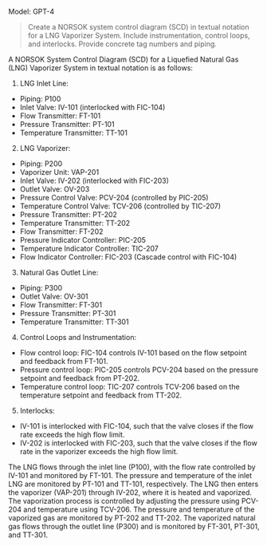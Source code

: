 Model: GPT-4

> Create a NORSOK system control diagram (SCD) in textual notation for a LNG Vaporizer System. Include instrumentation, control loops, and interlocks. Provide concrete tag numbers and piping.

A NORSOK System Control Diagram (SCD) for a Liquefied Natural Gas (LNG) Vaporizer System in textual notation is as follows:

1.  LNG Inlet Line:

*   Piping: P100
*   Inlet Valve: IV-101 (interlocked with FIC-104)
*   Flow Transmitter: FT-101
*   Pressure Transmitter: PT-101
*   Temperature Transmitter: TT-101

2.  LNG Vaporizer:

*   Piping: P200
*   Vaporizer Unit: VAP-201
*   Inlet Valve: IV-202 (interlocked with FIC-203)
*   Outlet Valve: OV-203
*   Pressure Control Valve: PCV-204 (controlled by PIC-205)
*   Temperature Control Valve: TCV-206 (controlled by TIC-207)
*   Pressure Transmitter: PT-202
*   Temperature Transmitter: TT-202
*   Flow Transmitter: FT-202
*   Pressure Indicator Controller: PIC-205
*   Temperature Indicator Controller: TIC-207
*   Flow Indicator Controller: FIC-203 (Cascade control with FIC-104)

3.  Natural Gas Outlet Line:

*   Piping: P300
*   Outlet Valve: OV-301
*   Flow Transmitter: FT-301
*   Pressure Transmitter: PT-301
*   Temperature Transmitter: TT-301

4.  Control Loops and Instrumentation:

*   Flow control loop: FIC-104 controls IV-101 based on the flow setpoint and feedback from FT-101.
*   Pressure control loop: PIC-205 controls PCV-204 based on the pressure setpoint and feedback from PT-202.
*   Temperature control loop: TIC-207 controls TCV-206 based on the temperature setpoint and feedback from TT-202.

5.  Interlocks:

*   IV-101 is interlocked with FIC-104, such that the valve closes if the flow rate exceeds the high flow limit.
*   IV-202 is interlocked with FIC-203, such that the valve closes if the flow rate in the vaporizer exceeds the high flow limit.

The LNG flows through the inlet line (P100), with the flow rate controlled by IV-101 and monitored by FT-101. The pressure and temperature of the inlet LNG are monitored by PT-101 and TT-101, respectively. The LNG then enters the vaporizer (VAP-201) through IV-202, where it is heated and vaporized. The vaporization process is controlled by adjusting the pressure using PCV-204 and temperature using TCV-206. The pressure and temperature of the vaporized gas are monitored by PT-202 and TT-202. The vaporized natural gas flows through the outlet line (P300) and is monitored by FT-301, PT-301, and TT-301.